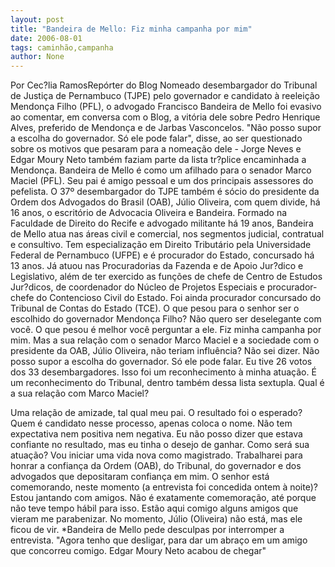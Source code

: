 ```yaml
---
layout: post
title: "Bandeira de Mello: Fiz minha campanha por mim"
date: 2006-08-01
tags: caminhão,campanha
author: None
---
```

Por Cec?lia RamosRepórter do Blog
Nomeado desembargador do Tribunal de Justiça de Pernambuco (TJPE) pelo governador e candidato à reeleição Mendonça Filho (PFL), o advogado Francisco Bandeira de Mello&nbsp;foi evasivo ao comentar, em conversa com o Blog, a vitória dele sobre Pedro Henrique Alves, preferido de Mendonça e de Jarbas Vasconcelos.
\"Não posso supor a escolha do governador. Só ele pode falar\", disse, ao ser questionado sobre os motivos que pesaram para a nomeação dele - Jorge Neves e Edgar Moury Neto também faziam parte da lista tr?plice encaminhada a Mendonça.
Bandeira de Mello é como um afilhado para o senador Marco Maciel (PFL). Seu pai é amigo pessoal e um dos principais assessores do pefelista. O 37º desembargador do TJPE também é sócio do presidente da Ordem dos Advogados do Brasil (OAB), Júlio Oliveira, com quem divide, há 16 anos, o escritório de Advocacia Oliveira e Bandeira. 
Formado na Faculdade de Direito do Recife e advogado militante há 19 anos, Bandeira de Mello atua nas áreas civil e comercial, nos segmentos judicial, contratual e consultivo. Tem especialização em Direito Tributário pela Universidade Federal de Pernambuco (UFPE) e é procurador do Estado, concursado há 13 anos. 
Já atuou nas Procuradorias da Fazenda e de Apoio Jur?dico e Legislativo, além de ter exercido as funções de chefe de Centro de Estudos Jur?dicos, de coordenador do Núcleo de Projetos Especiais e procurador-chefe do Contencioso Civil do Estado. Foi ainda procurador concursado do Tribunal de Contas do Estado (TCE).
O que pesou para o senhor ser o escolhido do governador Mendonça Filho?
Não quero ser deselegante com você. O que pesou é melhor você perguntar a ele. Fiz minha campanha por mim. 
Mas a sua relação com o senador Marco Maciel e a sociedade com o presidente da OAB, Júlio Oliveira, não teriam influência?
Não sei dizer. Não posso supor a escolha do governador. Só ele pode falar. Eu tive 26 votos dos 33 desembargadores. Isso foi um reconhecimento à minha atuação. É um reconhecimento do Tribunal, dentro também dessa lista sextupla. 
Qual é a sua relação com Marco Maciel?
 
Uma relação de amizade, tal qual meu pai. 
O resultado foi o esperado? 
Quem é candidato nesse processo, apenas coloca o nome. Não tem expectativa nem positiva nem negativa. Eu não posso dizer que estava confiante no resultado, mas eu tinha o desejo de ganhar. 
Como será sua atuação? 
Vou iniciar uma vida nova como magistrado. Trabalharei para honrar a confiança da Ordem (OAB), do Tribunal, do governador e dos advogados que depositaram confiança em mim. 
O senhor está comemorando, neste momento (a entrevista foi concedida ontem à noite)? 
Estou jantando com amigos. Não é exatamente comemoração, até porque não teve tempo hábil para isso. Estão aqui comigo alguns amigos que vieram me parabenizar. No momento, Júlio (Oliveira) não está, mas ele ficou de vir. 
*Bandeira de Mello pede desculpas por interromper a entrevista. \"Agora tenho que desligar, para dar um abraço em um amigo que concorreu comigo. Edgar Moury Neto acabou de chegar\"  